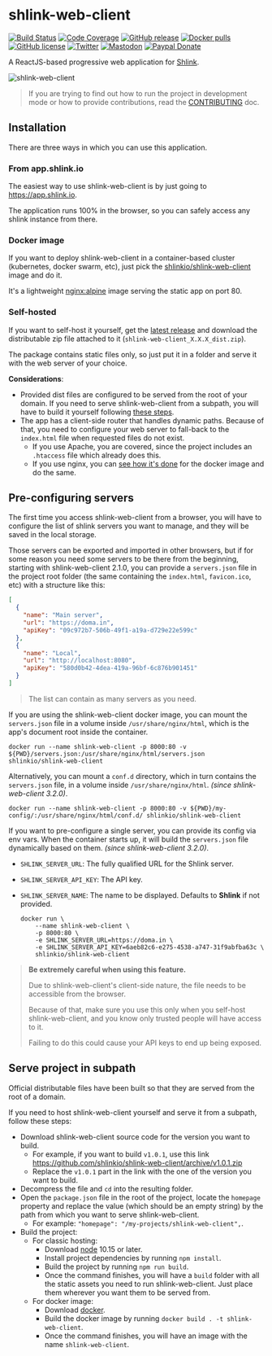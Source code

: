 # shlink-web-client

[![Build Status](https://img.shields.io/github/workflow/status/shlinkio/shlink-web-client/Continuous%20integration/develop?logo=github&style=flat-square)](https://github.com/shlinkio/shlink-web-client/actions?query=workflow%3A%22Continuous+integration%22)
[![Code Coverage](https://img.shields.io/codecov/c/gh/shlinkio/shlink-web-client/develop?style=flat-square)](https://app.codecov.io/gh/shlinkio/shlink-web-client)
[![GitHub release](https://img.shields.io/github/release/shlinkio/shlink-web-client.svg?style=flat-square)](https://github.com/shlinkio/shlink-web-client/releases/latest)
[![Docker pulls](https://img.shields.io/docker/pulls/shlinkio/shlink-web-client.svg?logo=docker&style=flat-square)](https://hub.docker.com/r/shlinkio/shlink-web-client/)
[![GitHub license](https://img.shields.io/github/license/shlinkio/shlink-web-client.svg?style=flat-square)](https://github.com/shlinkio/shlink-web-client/blob/main/LICENSE)
[![Twitter](https://img.shields.io/twitter/follow/shlinkio?color=blue&label=follow&logo=twitter&style=flat-square)](https://twitter.com/shlinkio)
[![Mastodon](https://img.shields.io/mastodon/follow/109329425426175098?color=%236364ff&domain=https%3A%2F%2Ffosstodon.org&label=follow&logo=mastodon&logoColor=white&style=flat-square)](https://fosstodon.org/@shlinkio)
[![Paypal Donate](https://img.shields.io/badge/Donate-paypal-blue.svg?style=flat-square&logo=paypal&colorA=cccccc)](https://slnk.to/donate)

A ReactJS-based progressive web application for [Shlink](https://shlink.io).

![shlink-web-client](shlink-web-client.gif)

> If you are trying to find out how to run the project in development mode or how to provide contributions, read the [CONTRIBUTING](CONTRIBUTING.md) doc.

## Installation

There are three ways in which you can use this application.

### From app.shlink.io

The easiest way to use shlink-web-client is by just going to <https://app.shlink.io>.

The application runs 100% in the browser, so you can safely access any shlink instance from there.

### Docker image

If you want to deploy shlink-web-client in a container-based cluster (kubernetes, docker swarm, etc), just pick the [shlinkio/shlink-web-client](https://hub.docker.com/r/shlinkio/shlink-web-client/) image and do it.

It's a lightweight [nginx:alpine](https://hub.docker.com/r/library/nginx/) image serving the static app on port 80.

### Self-hosted

If you want to self-host it yourself, get the [latest release](https://github.com/shlinkio/shlink-web-client/releases/latest) and download the distributable zip file attached to it (`shlink-web-client_X.X.X_dist.zip`).

The package contains static files only, so just put it in a folder and serve it with the web server of your choice.

**Considerations**:

* Provided dist files are configured to be served from the root of your domain. If you need to serve shlink-web-client from a subpath, you will have to build it yourself following [these steps](#serve-shlink-in-subpath).
* The app has a client-side router that handles dynamic paths. Because of that, you need to configure your web server to fall-back to the `index.html` file when requested files do not exist.
    * If you use Apache, you are covered, since the project includes an `.htaccess` file which already does this.
    * If you use nginx, you can [see how it's done](config/docker/nginx.conf) for the docker image and do the same.

## Pre-configuring servers

The first time you access shlink-web-client from a browser, you will have to configure the list of shlink servers you want to manage, and they will be saved in the local storage.

Those servers can be exported and imported in other browsers, but if for some reason you need some servers to be there from the beginning, starting with shlink-web-client 2.1.0, you can provide a `servers.json` file in the project root folder (the same containing the `index.html`, `favicon.ico`, etc) with a structure like this:

```json
[
  {
    "name": "Main server",
    "url": "https://doma.in",
    "apiKey": "09c972b7-506b-49f1-a19a-d729e22e599c"
  },
  {
    "name": "Local",
    "url": "http://localhost:8080",
    "apiKey": "580d0b42-4dea-419a-96bf-6c876b901451"
  }
]
```

> The list can contain as many servers as you need.

If you are using the shlink-web-client docker image, you can mount the `servers.json` file in a volume inside `/usr/share/nginx/html`, which is the app's document root inside the container.

    docker run --name shlink-web-client -p 8000:80 -v ${PWD}/servers.json:/usr/share/nginx/html/servers.json shlinkio/shlink-web-client
    
Alternatively, you can mount a `conf.d` directory, which in turn contains the `servers.json` file, in a volume inside `/usr/share/nginx/html`. *(since shlink-web-client 3.2.0)*.

    docker run --name shlink-web-client -p 8000:80 -v ${PWD}/my-config/:/usr/share/nginx/html/conf.d/ shlinkio/shlink-web-client
    
If you want to pre-configure a single server, you can provide its config via env vars. When the container starts up, it will build the `servers.json` file dynamically based on them. *(since shlink-web-client 3.2.0)*.

  * `SHLINK_SERVER_URL`: The fully qualified URL for the Shlink server.
  * `SHLINK_SERVER_API_KEY`: The API key.
  * `SHLINK_SERVER_NAME`: The name to be displayed. Defaults to **Shlink** if not provided.

    ```shell
    docker run \
        --name shlink-web-client \
        -p 8000:80 \
        -e SHLINK_SERVER_URL=https://doma.in \
        -e SHLINK_SERVER_API_KEY=6aeb82c6-e275-4538-a747-31f9abfba63c \
        shlinkio/shlink-web-client
    ```

> **Be extremely careful when using this feature.**
>
> Due to shlink-web-client's client-side nature, the file needs to be accessible from the browser.
>
> Because of that, make sure you use this only when you self-host shlink-web-client, and you know only trusted people will have access to it.
>
> Failing to do this could cause your API keys to end up being exposed.

## Serve project in subpath

Official distributable files have been built so that they are served from the root of a domain.

If you need to host shlink-web-client yourself and serve it from a subpath, follow these steps:

* Download shlink-web-client source code for the version you want to build.
    * For example, if you want to build `v1.0.1`, use this link https://github.com/shlinkio/shlink-web-client/archive/v1.0.1.zip
    * Replace the `v1.0.1` part in the link with the one of the version you want to build.
* Decompress the file and `cd` into the resulting folder.
* Open the `package.json` file in the root of the project, locate the `homepage` property and replace the value (which should be an empty string) by the path from which you want to serve shlink-web-client.
    * For example: `"homepage": "/my-projects/shlink-web-client",`.
* Build the project:
    * For classic hosting:
        * Download [node](https://nodejs.org/en/download/package-manager/) 10.15 or later.
        * Install project dependencies by running `npm install`.
        * Build the project by running `npm run build`.
        * Once the command finishes, you will have a `build` folder with all the static assets you need to run shlink-web-client. Just place them wherever you want them to be served from.
    * For docker image:
        * Download [docker](https://docs.docker.com/install/).
        * Build the docker image by running `docker build . -t shlink-web-client`.
        * Once the command finishes, you will have an image with the name `shlink-web-client`.
